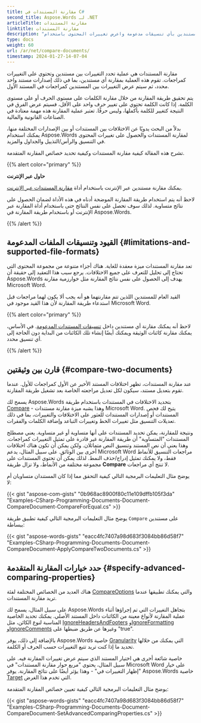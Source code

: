 ```yaml
---
title: مقارنة المستندات في C#
second_title: Aspose.Words لـ .NET
articleTitle: مقارنة المستندات
linktitle: مقارنة المستندات
description: "قارن مستندين بأي تنسيقات مدعومة واعرض تغييرات المحتوى باستخدام C#. يمكنك تطبيق الخيارات المتقدمة عند المقارنة."
type: docs
weight: 60
url: /ar/net/compare-documents/
timestamp: 2024-01-27-14-07-04
---
```


مقارنة المستندات هي عملية تحدد التغييرات بين مستندين وتحتوي على التغييرات كمراجعات. تقوم هذه العملية بمقارنة أي مستندين، بما في ذلك إصدارات مستند واحد محدد، ثم سيتم عرض التغييرات بين المستندين كمراجعات في المستند الأول.

يتم تحقيق طريقة المقارنة من خلال مقارنة الكلمات على مستوى الحرف أو على مستوى الكلمة. إذا كانت الكلمة تحتوي على تغيير حرف واحد على الأقل، فسيتم عرض الفرق في النتيجة كتغيير للكلمة بأكملها، وليس حرفًا. تعتبر عملية المقارنة هذه مهمة معتادة في الصناعات القانونية والمالية.

بدلاً من البحث يدويًا عن الاختلافات بين المستندات أو بين الإصدارات المختلفة منها، يمكنك استخدام Aspose.Words لمقارنة المستندات والحصول على تغييرات المحتوى في التنسيق والرأس/التذييل والجداول والمزيد.

تشرح هذه المقالة كيفية مقارنة المستندات وكيفية تحديد خصائص المقارنة المتقدمة.

{{% alert color="primary" %}}

**حاول عبر الإنترنت**

يمكنك مقارنة مستندين عبر الإنترنت باستخدام أداة [مقارنة المستندات عبر الإنترنت](https://products.aspose.app/words/comparison).

لاحظ أنه يتم استخدام طريقة المقارنة الموضحة أدناه في هذه الأداة لضمان الحصول على نتائج متساوية. لذلك سوف تحصل على نفس النتائج حتى باستخدام أداة المقارنة عبر الإنترنت أو باستخدام طريقة المقارنة في Aspose.Words.

{{% /alert %}}

## القيود وتنسيقات الملفات المدعومة {#limitations-and-supported-file-formats}

تعد مقارنة المستندات ميزة معقدة للغاية. هناك أجزاء متنوعة من مجموعة المحتوى التي تحتاج إلى تحليل للتعرف على جميع الاختلافات. يرجع سبب هذا التعقيد إلى حقيقة أن Aspose.Words يهدف إلى الحصول على نفس نتائج المقارنة مثل خوارزمية مقارنة Microsoft Word.

القيد العام للمستندين اللذين تتم مقارنتهما هو أنه يجب ألا يكون لهما مراجعات قبل استدعاء طريقة المقارنة لأن هذا القيد موجود في Microsoft Word.

{{% alert color="primary" %}}

لاحظ أنه يمكنك مقارنة أي مستندين داخل [تنسيقات المستندات المدعومة](/words/ar/net/supported-document-formats/). في الأساس، يمكنك مقارنة كائنات الوثيقة ويمكنك أيضًا إنشاء تلك الكائنات من البداية دون الحاجة إلى أي تنسيق محدد.

{{% /alert %}}

## قارن بين وثيقتين {#compare-two-documents}

عند مقارنة المستندات، تظهر اختلافات المستند الأخير عن الأول كمراجعات للأول. عندما تقوم بتعديل مستند، سيكون لكل تعديل مراجعته الخاصة بعد تشغيل طريقة المقارنة.

يسمح لك Aspose.Words بتحديد الاختلافات في المستندات باستخدام طريقة [Compare](https://reference.aspose.com/words/ar/net/aspose.words/document/compare/#compare/) - وهذا يشبه ميزة مقارنة مستندات Microsoft Word. يتيح لك فحص المستندات أو إصدارات المستندات للعثور على الاختلافات والتغييرات، بما في ذلك تعديلات التنسيق مثل تغييرات الخط وتغييرات التباعد وإضافة الكلمات والفقرات.

ونتيجة للمقارنة، يمكن تحديد المستندات على أنها متساوية أو غير متساوية. يعني مصطلح المستندات "المتساوية" أن طريقة المقارنة غير قادرة على تمثيل التغييرات كمراجعات. وهذا يعني أن نص المستند وتنسيق النص متماثلان. ولكن يمكن أن تكون هناك اختلافات أخرى بين الوثائق. على سبيل المثال، يدعم Microsoft Word مراجعات التنسيق للأنماط فقط، ولا يمكنك تمثيل إدراج/حذف النمط. لذلك يمكن أن تحتوي المستندات على مجموعة مختلفة من الأنماط، ولا تزال طريقة **Compare** لا تنتج أي مراجعات.

يوضح مثال التعليمات البرمجية التالي كيفية التحقق مما إذا كان المستندان متساويان أم لا:

{{< gist "aspose-com-gists" "0b968ac8900f80c11e109dffb105f3da" "Examples-CSharp-Programming-Documents-Document-CompareDocument-CompareForEqual.cs" >}}

يوضح مثال التعليمات البرمجية التالي كيفية تطبيق طريقة `Compare` على مستندين ببساطة:

{{< gist "aspose-words-gists" "eacc4fc7407a98d683f3084bb86d58f7" "Examples-CSharp-Programming-Documents-Document-CompareDocument-ApplyCompareTwoDocuments.cs" >}}

## حدد خيارات المقارنة المتقدمة {#specify-advanced-comparing-properties}

هناك العديد من الخصائص المختلفة لفئة [CompareOptions](https://reference.aspose.com/words/ar/net/aspose.words.comparing/compareoptions/) والتي يمكنك تطبيقها عندما تريد مقارنة المستندات.

على سبيل المثال، يسمح لك Aspose.Words بتجاهل التغييرات التي تم إجراؤها أثناء عملية المقارنة لأنواع معينة من الكائنات داخل المستند الأصلي. يمكنك تحديد الخاصية المناسبة لنوع الكائن، مثل [IgnoreHeadersAndFooters](https://reference.aspose.com/words/ar/net/aspose.words.comparing/compareoptions/ignoreheadersandfooters/) و[IgnoreFormatting](https://reference.aspose.com/words/ar/net/aspose.words.comparing/compareoptions/ignoreformatting/) و[IgnoreComments](https://reference.aspose.com/words/ar/net/aspose.words.comparing/compareoptions/ignorecomments/) وغيرها عن طريق ضبطها على "true".

بالإضافة إلى ذلك، يوفر Aspose.Words خاصية [Granularity](https://reference.aspose.com/words/ar/net/aspose.words.comparing/compareoptions/granularity/) التي يمكنك من خلالها تحديد ما إذا كنت تريد تتبع التغييرات حسب الحرف أو الكلمة.

خاصية شائعة أخرى هي اختيار المستند الذي سيتم عرض تغييرات المقارنة فيه. على سبيل المثال، يحتوي "مربع حوار مقارنة المستندات" في Microsoft Word على خيار "إظهار التغييرات في" - وهذا يؤثر أيضًا على نتائج المقارنة. يوفر Aspose.Words خاصية [Target](https://reference.aspose.com/words/ar/net/aspose.words.comparing/compareoptions/target/) التي تخدم هذا الغرض.

يوضح مثال التعليمات البرمجية التالي كيفية تعيين خصائص المقارنة المتقدمة:

{{< gist "aspose-words-gists" "eacc4fc7407a98d683f3084bb86d58f7" "Examples-CSharp-Programming-Documents-Document-CompareDocument-SetAdvancedComparingProperties.cs" >}}

